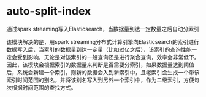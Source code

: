 # auto-split-index
通过spark streaming写入Elasticsearch，当数据量到达一定数量之后自动分索引

该模块解决的是，用spark streaming分布式计算引擎向Elasticsearch的索引进行数据写入后，当索引的数据量到达一定量（比如过亿之后），该索引的查询性能一定会受到影响，无论是对该索引的一般查询还是进行聚合查询，效率会非常低下。因此，该模块会根据索引的数据量来判断是否需要分索引，如果数据量达到阈值后，系统会新建一个索引，则新的数据会入到新索引中，且老索引会生成一个带该索引时间范围的别名，并将该别名写入到另外一个索引中，作为二级索引，方便每次根据时间范围的查找方式。

